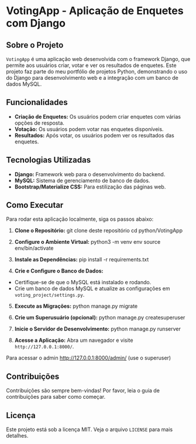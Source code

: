 # VotingApp - Aplicação de Enquetes com Django

## Sobre o Projeto

`VotingApp` é uma aplicação web desenvolvida com o framework Django, que permite aos usuários criar, votar e ver os resultados de enquetes. Este projeto faz parte do meu portfólio de projetos Python, demonstrando o uso do Django para desenvolvimento web e a integração com um banco de dados MySQL.

## Funcionalidades

- **Criação de Enquetes:** Os usuários podem criar enquetes com várias opções de resposta.
- **Votação:** Os usuários podem votar nas enquetes disponíveis.
- **Resultados:** Após votar, os usuários podem ver os resultados das enquetes.

## Tecnologias Utilizadas

- **Django:** Framework web para o desenvolvimento do backend.
- **MySQL:** Sistema de gerenciamento de banco de dados.
- **Bootstrap/Materialize CSS:** Para estilização das páginas web.

## Como Executar

Para rodar esta aplicação localmente, siga os passos abaixo:

1. **Clone o Repositório:**
git clone deste repositório
cd python/VotingApp

2. **Configure o Ambiente Virtual:**
python3 -m venv env
source env/bin/activate

3. **Instale as Dependências:**
pip install -r requirements.txt

4. **Crie e Configure o Banco de Dados:**
- Certifique-se de que o MySQL está instalado e rodando.
- Crie um banco de dados MySQL e atualize as configurações em `voting_project/settings.py`.

5. **Execute as Migrações:**
python manage.py migrate

6. **Crie um Superusuário (opcional):**
python manage.py createsuperuser

7. **Inicie o Servidor de Desenvolvimento:**
python manage.py runserver

8. **Acesse a Aplicação:** Abra um navegador e visite `http://127.0.0.1:8000/`.

Para acessar o admin http://127.0.0.1:8000/admin/ (use o superuser)

## Contribuições

Contribuições são sempre bem-vindas! Por favor, leia o guia de contribuições para saber como começar.

## Licença

Este projeto está sob a licença MIT. Veja o arquivo `LICENSE` para mais detalhes.
